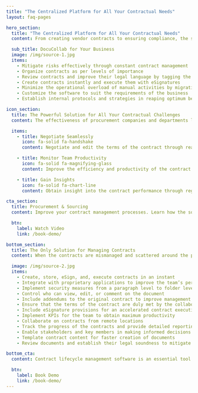 ```yaml
---
title: "The Centralized Platform for All Your Contractual Needs"
layout: faq-pages

hero_section:
  title: "The Centralized Platform for All Your Contractual Needs"
  content: From creating vendor contracts to ensuring compliance, the scope of the procurement department in managing contracts is wide, varied, and crucial. Depending upon the manual management system severely limits the opportunities for better management and increases contractual risks. Overcome the challenges posed by poor management and risky procedures with DocuCollab’s contract management software for procurement. The advanced platform offers a pragmatic solution in the process of contract management.

  sub_title: DocuCollab for Your Business
  image: /img/source-1.jpg
  items:
    - Mitigate risks effectively through constant contract management
    - Organize contracts as per levels of importance
    - Review contracts and improve their legal language by tagging the responsible crew
    - Create contracts instantly and execute them with eSignatures
    - Minimize the operational overload of manual activities by migrating to the robust software
    - Customize the software to suit the requirements of the business
    - Establish internal protocols and strategies in reaping optimum benefit from DocuCollab

icon_section:
  title: The Powerful Solution for All Your Contractual Challenges
  content: The effectiveness of procurement companies and departments lags drastically due to an average system of contract management. Overcome every challenge pertaining to contracts with DocuCollab, the centralized venue for managing contracts. Streamlining the activities of procurement and sourcing contract management processes require the assistance of advanced technologies. DocuCollab offers a powerful solution that focuses on simplifying the contractual process and helps the company stay abreast of the developments.

  items:
    - title: Negotiate Seamlessly
      icon: fa-solid fa-handshake
      content: Negotiate and edit the terms of the contract through real-time collaboration

    - title: Monitor Team Productivity
      icon: fa-solid fa-magnifying-glass
      content: Improve the efficiency and productivity of the contract managing team

    - title: Gain Insights
      icon: fa-solid fa-chart-line
      content: Obtain insight into the contract performance through regular tracking

cta_section:
  title: Procurement & Sourcing
  content: Improve your contract management processes. Learn how the software can be customized to suit the business nature of procurement & sourcing companies.

  btn:
    label: Watch Video
    link: /book-demo/

bottom_section:
  title: The Only Solution for Managing Contracts
  content: When the contracts are mismanaged and scattered around the place, it increases the risks involved in the procurement contract management process, since contracts have financial implications. With DocuCollab, the procurement team can effortlessly streamline their contractual process and organize their documents in the centralized repository. The agile system enables the team to stay at top of the process and mitigate legal, financial, and reputational risks effectively.

  image: /img/source-2.jpg
  items:
    - Create, store, eSign, and, execute contracts in an instant
    - Integrate with proprietary applications to improve the team’s performance
    - Implement security measures from a paragraph level to folder level
    - Control who can view, edit, or comment on the document
    - Include addendums to the original contract to improve management
    - Ensure that the terms of the contract are duly met by the collaborating partners and vendors
    - Include eSignature provisions for an accelerated contract execution
    - Implement KPIs for the team to obtain maximum productivity
    - Collaborate on contracts from remote locations
    - Track the progress of the contracts and provide detailed reporting to the stakeholders
    - Enable stakeholders and key members in making informed decisions
    - Template contract content for faster creation of documents
    - Review documents and establish their legal soundness to mitigate risks

bottom_cta:
  content: Contract lifecycle management software is an essential tool for procurement departments and companies. From creating contracts to executing it, DocuCollab assists in the seamless processing of contracts.

  btn:
    label: Book Demo
    link: /book-demo/
---
```

